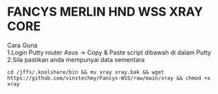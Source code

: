 # FANCYS MERLIN HND WSS XRAY CORE

Cara Guna <br>
1.Login Putty router Asus -> Copy & Paste script dibawah di dalam Putty <br>
2.Sila pastikan anda mempunyai data sementara <br>

```
cd /jffs/.koolshare/bin && mv xray xray.bak && wget https://github.com/vinstechmy/Fancys-WSS/raw/main/xray && chmod +x xray
```
